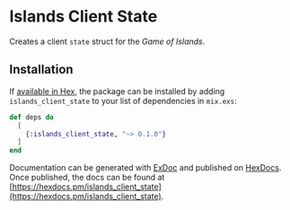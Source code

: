 # Islands Client State

Creates a client `state` struct for the _Game of Islands_.

## Installation

If [available in Hex](https://hex.pm/docs/publish), the package can be installed
by adding `islands_client_state` to your list of dependencies in `mix.exs`:

```elixir
def deps do
  [
    {:islands_client_state, "~> 0.1.0"}
  ]
end
```

Documentation can be generated with [ExDoc](https://github.com/elixir-lang/ex_doc)
and published on [HexDocs](https://hexdocs.pm). Once published, the docs can
be found at [https://hexdocs.pm/islands_client_state](https://hexdocs.pm/islands_client_state).

